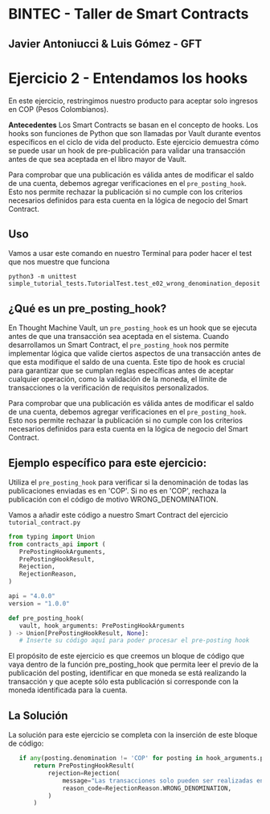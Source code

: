 # BINTEC - Taller de Smart Contracts
Javier Antoniucci & Luis Gómez - GFT
---

# Ejercicio 2 - Entendamos los hooks

En este ejercicio, restringimos nuestro producto para aceptar solo ingresos en COP (Pesos Colombianos).

**Antecedentes** Los Smart Contracts se basan en el concepto de hooks. 
Los hooks son funciones de Python que son llamadas por Vault durante eventos específicos en el ciclo de vida del producto. Este ejercicio demuestra cómo se puede usar un hook de pre-publicación para validar una transacción antes de que sea aceptada en el libro mayor de Vault.

Para comprobar que una publicación es válida antes de modificar el saldo de una cuenta, debemos agregar verificaciones en el ``pre_posting_hook``. Esto nos permite rechazar la publicación si no cumple con los criterios necesarios definidos para esta cuenta en la lógica de negocio del Smart Contract.



## Uso
Vamos a usar este comando en nuestro Terminal para poder hacer el test que nos muestre que funciona

```console
python3 -m unittest simple_tutorial_tests.TutorialTest.test_e02_wrong_denomination_deposit

```

## ¿Qué es un pre_posting_hook?

En Thought Machine Vault, un ```pre_posting_hook``` es un hook que se ejecuta antes de que una transacción sea aceptada en el sistema. Cuando desarrollamos un Smart Contract, el ```pre_posting_hook``` nos permite implementar lógica que valide ciertos aspectos de una transacción antes de que esta modifique el saldo de una cuenta. Este tipo de hook es crucial para garantizar que se cumplan reglas específicas antes de aceptar cualquier operación, como la validación de la moneda, el límite de transacciones o la verificación de requisitos personalizados.

Para comprobar que una publicación es válida antes de modificar el saldo de una cuenta, debemos agregar verificaciones en el ```pre_posting_hook```. Esto nos permite rechazar la publicación si no cumple con los criterios necesarios definidos para esta cuenta en la lógica de negocio del Smart Contract.

## Ejemplo específico para este ejercicio:

Utiliza el ```pre_posting_hook``` para verificar si la denominación de todas las publicaciones enviadas es en 'COP'. Si no es en 'COP', rechaza la publicación con el código de motivo WRONG_DENOMINATION.

Vamos a añadir este código a nuestro Smart Contract del ejercicio ```tutorial_contract.py```


```python
from typing import Union
from contracts_api import (
   PrePostingHookArguments,
   PrePostingHookResult,
   Rejection,
   RejectionReason,
)

api = "4.0.0"
version = "1.0.0"

def pre_posting_hook(
   vault, hook_arguments: PrePostingHookArguments
) -> Union[PrePostingHookResult, None]:
   # Inserte su código aquí para poder procesar el pre-posting hook

```

El propósito de este ejercicio es que creemos un bloque de código que vaya dentro de la función pre_posting_hook que permita leer el previo de la publicación del posting, identificar en que moneda se está realizando la transacción y que acepte sólo esta publicación si corresponde con la moneda identificada para la cuenta.

## La Solución

La solución para este ejercicio se completa con la inserción de este bloque de código:

```python
   if any(posting.denomination != 'COP' for posting in hook_arguments.posting_instructions):
       return PrePostingHookResult(
           rejection=Rejection(
               message="Las transacciones solo pueden ser realizadas en Pesos Colombianos (COP)",
               reason_code=RejectionReason.WRONG_DENOMINATION,
           )
       )
```



